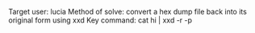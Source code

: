 Target user: lucia
Method of solve: convert a hex dump file back into its original form using xxd
Key command:
cat hi | xxd -r -p
